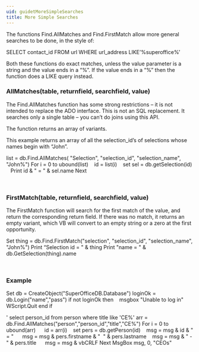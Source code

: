 ```yaml
---
uid: guidetMoreSimpleSearches
title: More Simple Searches
---
```


The functions <see cref="SOFind.AllMatches">Find.AllMatches</see> and <see cref="SOFind.FirstMatch">Find.FirstMatch</see> allow more general searches to be done, in the style of:

SELECT contact\_id FROM url
WHERE url\_address LIKE’%superoffice%’

Both these functions do exact matches, unless the value parameter is a string and the value ends in a “%”. If the value ends in a “%” then the function does a LIKE query instead.

### AllMatches(table, returnfield, searchfield, value)

The Find.AllMatches function has some strong restrictions – it is not intended to replace the ADO interface. This is not an SQL replacement. It searches only a single table – you can’t do joins using this API.

The function returns an array of variants.

This example returns an array of all the selection\_id’s of selections whose names begin with “John”.

list = db.Find.AllMatches( "Selection", "selection\_id", "selection\_name", "John%")
For i = 0 to ubound(list)
   id = list(i)
   set sel = db.getSelection(id)
   Print id & " = " & sel.name
Next

 

### FirstMatch(table, returnfield, searchfield, value)

The FirstMatch function will search for the first match of the value, and return the corresponding return field. If there was no match, it returns an empty variant, which VB will convert to an empty string or a zero at the first opportunity.

Set thing = db.Find.FirstMatch("selection", "selection\_id", "selection\_name", "John%")
Print “Selection id = " & thing
Print "name = " & db.GetSelection(thing).name

 

### Example

Set db = CreateObject("SuperOfficeDB.Database")
loginOk = db.Login("name","pass")
if not loginOk then
   msgbox "Unable to log in"
   WScript.Quit
end if

' select person\_id from person where title like 'CE%'
arr = db.Find.AllMatches("person","person\_id","title","CE%")
For i = 0 to ubound(arr)
     id = arr(i)
   set pers = db.getPerson(id)
   msg = msg & id & " = "
     msg = msg & pers.firstname & "  " & pers.lastname
   msg = msg & " - " & pers.title
     msg = msg & vbCRLF
Next
MsgBox msg, 0, "CEOs"